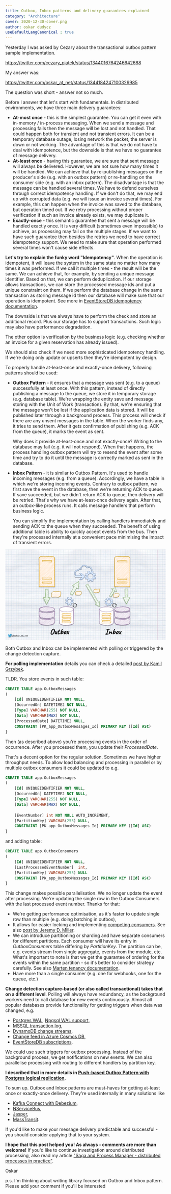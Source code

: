 ```yaml
---
title: Outbox, Inbox patterns and delivery guarantees explained
category: "Architecture"
cover: 2020-12-30-cover.png
author: oskar dudycz
useDefaultLangCanonical : true
---
```


Yesterday I was asked by Cezary about the transactional outbox pattern sample implementation.

https://twitter.com/cezary_piatek/status/1344016764246642688

My answer was:

https://twitter.com/oskar_at_net/status/1344184247100329985

The question was short - answer not so much. 

Before I answer that let's start with fundamentals. In distributed environments, we have three main delivery guarantees:
- **At-most once** - this is the simplest guarantee. You can get it even with in-memory / in-process messaging. When we send a message and processing fails then the message will be lost and not handled. That could happen both for transient and not transient errors. It can be a temporary database outage, losing network the packet, the server is down or not working.  The advantage of this is that we do not have to deal with idempotence, but the downside is that we have no guarantee of message delivery.
- **At-least once** - having this guarantee, we are sure that sent message will always be delivered. However, we are not sure how many times it will be handled. We can achieve that by re-publishing messages on the producer's side (e.g. with an outbox pattern) or re-handling on the consumer side (e.g. with an inbox pattern). The disadvantage is that the message can be handled several times. We have to defend ourselves through correct idempotency handling. If we don't do that, we may end up with corrupted data (e.g. we will issue an invoice several times). For example, this can happen when the invoice was saved to the database, but operation timed out. If we retry processing without proper verification if such an invoice already exists, we may duplicate it.
- **Exactly-once** - this semantic guarantee that sent a message will be handled exactly once. It is very difficult (sometimes even impossible) to achieve, as processing may fail on the multiple stages. If we want to have such guarantee then besides the retries we need to have correct idempotency support. We need to make sure that operation performed several times won't cause side effects.

**Let's try to explain the funky word "Idempotency"**. When the operation is idempotent, it will leave the system in the same state no matter how many times it was performed. If we call it multiple times - the result will be the same. We can achieve that, for example, by sending a unique message identifier. Based on that, we can perform deduplication. If our storage allows transactions, we can store the processed message ids and put a unique constraint on them. If we perform the database change in the same transaction as storing message id then our database will make sure that our operation is idempotent. See more in [EventStoreDB idempotency documentation](https://developers.eventstore.com/clients/dotnet/20.10/appending/optimistic-concurrency-and-idempotence.html#optimistic-concurrency-and-idempotence).

The downside is that we always have to perform the check and store an additional record. Plus our storage has to support transactions. Such logic may also have performance degradation.

The other option is verification by the business logic (e.g. checking whether an invoice for a given reservation has already issued).

We should also check if we need more sophisticated idempotency handling. If we're doing only update or upserts then they're idempotent by design.

To properly handle at-least-once and exactly-once delivery, following patterns should be used:

- **Outbox Pattern** - it ensures that a message was sent (e.g. to a queue) successfully at least once. With this pattern, instead of directly publishing a message to the queue, we store it in temporary storage (e.g. database table). We're wrapping the entity save and message storing with the Unit of Work (transaction). By that, we're ensuring that the message won't be lost if the application data is stored. It will be published later through a background process. This process will check if there are any unsent messages in the table. When the worker finds any, it tries to send them. After it gets confirmation of publishing (e.g. ACK from the queue), it marks the event as sent.

	Why does it provide at-least-once and not exactly-once? Writing to the database may fail (e.g. it will not respond). When that happens, the process handling outbox pattern will try to resend the event after some time and try to do it until the message is correctly marked as sent in the database.
- **Inbox Pattern** - it is similar to Outbox Pattern. It's used to handle incoming messages (e.g. from a queue). Accordingly, we have a table in which we're storing incoming events. Contrary to outbox pattern, we first save the event in the database, then we're returning ACK to queue. If save succeeded, but we didn't return ACK to queue, then delivery will be retried. That's why we have at-least-once delivery again. After that, an outbox-like process runs. It calls message handlers that perform business logic. 
    
    You can simplify the implementation by calling handlers immediately and sending ACK to the queue when they succeeded. The benefit of using additional table is ability to quickly accept events from the bus. Then they're processed internally at a convenient pace minimising the impact of transient errors.

![cover](2020-12-30-outbox.png)

Both Outbox and Inbox can be implemented with polling or triggered by the change detection capture.

**For polling implementation** details you can check a detailed [post by Kamil Grzybek](http://www.kamilgrzybek.com/design/the-outbox-pattern/). 

TLDR. You store events in such table:

```sql
CREATE TABLE app.OutboxMessages
(
	[Id] UNIQUEIDENTIFIER NOT NULL,
	[OccurredOn] DATETIME2 NOT NULL,
	[Type] VARCHAR(255) NOT NULL,
	[Data] VARCHAR(MAX) NOT NULL,
	[ProcessedDate] DATETIME2 NULL,
	CONSTRAINT [PK_app_OutboxMessages_Id] PRIMARY KEY ([Id] ASC)
}
```

Then (as described above) you're processing events in the order of occurrence. After you processed them, you update their *ProcessedDate*.

That's a decent option for the regular solution. Sometimes we have higher throughput needs. To allow load balancing and processing in parallel or by multiple outbox consumers it could be updated to e.g.

```sql
CREATE TABLE app.OutboxMessages
(
	[Id] UNIQUEIDENTIFIER NOT NULL,
	[OccurredOn] DATETIME2 NOT NULL,
	[Type] VARCHAR(255) NOT NULL,
	[Data] VARCHAR(MAX) NOT NULL,
	
    [EventNumber] int NOT NULL AUTO_INCREMENT,
    [PartitionKey] VARCHAR(255) NULL,
	CONSTRAINT [PK_app_OutboxMessages_Id] PRIMARY KEY ([Id] ASC)
}
```
and adding table:

```sql
CREATE TABLE app.OutboxConsumers
(
	[Id] UNIQUEIDENTIFIER NOT NULL,
	[LastProcessedEventNumber]  int,
	[PartitionKey] VARCHAR(255) NULL
	CONSTRAINT [PK_app_OutboxMessages_Id] PRIMARY KEY ([Id] ASC)
}
```

This change makes possible parallelisation. We no longer update the event after processing. We're updating the single row in the Outbox Consumers with the last processed event number.  Thanks for that:
- We're getting performance optimisation, as it's faster to update single row than multiple (e.g. doing batching in outbox),
- It allows for easier locking and implementing [competing consumers](https://docs.microsoft.com/en-us/azure/architecture/patterns/competing-consumers). See also [post by Jeremy D. Miller](https://jeremydmiller.com/2020/05/05/using-postgresql-advisory-locks-for-leader-election/).
- We can introduce partitioning or sharding and have separate consumers for different partitions. Each consumer will have its entry in *OutboxConsumers* table differing by *PartitionKey*. The partition can be, e.g. events stream from single aggregate, events from the module, etc. What's important to note is that we get the guarantee of ordering for the events within the same partition - so it's better to consider strategy carefully. See also [Marten tenancy documentation](https://martendb.io/documentation/documents/tenancy/).
- Have more than a single consumer (e.g. one for webhooks, one for the queue, etc.)

**Change detection capture-based (or also called transactional) takes that on a different level**. Polling will always have redundancy, as the background workers need to call database for new events continuously. Almost all popular databases provide functionality for getting triggers when data was changed, e.g.
- [Postgres WAL](https://www.postgresql.org/docs/9.0/wal-intro.html), [Npgsql WAL support](http://www.npgsql.org/doc/replication.html), 
- [MSSQL transaction log](https://docs.microsoft.com/en-us/sql/relational-databases/logs/the-transaction-log-sql-server?view=sql-server-ver15),
- [DynamoDB change streams](https://docs.aws.amazon.com/amazondynamodb/latest/developerguide/Streams.html),
- [Change feed in Azure Cosmos DB](https://learn.microsoft.com/en-us/azure/cosmos-db/change-feed),
- [EventStoreDB subscriptions](https://developers.eventstore.com/clients/grpc/subscribing-to-streams/).

We could use such triggers for outbox processing. Instead of the background process, we get notifications on new events. We can also parallelise processing with routing to different handlers by partition key.

**I described that in more details in [Push-based Outbox Pattern with Postgres logical replication](/en/push_based_outbox_pattern_with_postgres_logical_replication).**

To sum up. Outbox and Inbox patterns are must-haves for getting at-least once or exactly-once delivery. They're used internally in many solutions like 
- [Kafka Connect with Debezium](https://debezium.io/blog/2019/02/19/reliable-microservices-data-exchange-with-the-outbox-pattern/),
- [NServiceBus](https://docs.particular.net/nservicebus/outbox/), 
- [Jasper](https://jasperfx.github.io/documentation/durability/), 
- [MassTransit](https://masstransit-project.com/articles/outbox.html). 

If you'd like to make your message delivery predictable and successful - you should consider applying that to your system.

**I hope that this post helped you! As always - comments are more than welcome!** If you'd like to continue investigation around distributed processing, also read my article ["Saga and Process Manager - distributed processes in practice"](/pl/saga_process_manager_distributed_transactions/).

Oskar

p.s. I'm thinking about writing library focused on Outbox and Inbox pattern. Please add your comment if you'll be interested

